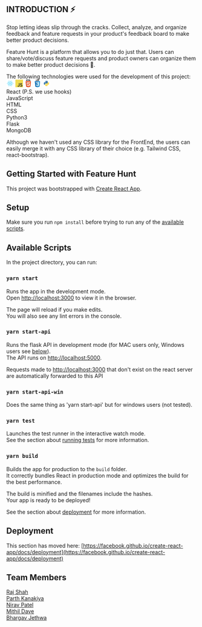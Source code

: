 ## INTRODUCTION ⚡️

Stop letting ideas slip through the cracks. Collect, analyze, and organize feedback and feature requests in your product's feedback board to make better product decisions.  
  
Feature Hunt is a platform that allows you to do just that. Users can share/vote/discuss feature requests and product owners can organize them to make better product decisions 🎯.

The following technologies were used for the development of this project:  
<code><img height="20" src="https://raw.githubusercontent.com/github/explore/80688e429a7d4ef2fca1e82350fe8e3517d3494d/topics/react/react.png"></code>
<code><img height="20" src="https://raw.githubusercontent.com/github/explore/80688e429a7d4ef2fca1e82350fe8e3517d3494d/topics/javascript/javascript.png"></code>
<code><img height="20" src="https://raw.githubusercontent.com/github/explore/80688e429a7d4ef2fca1e82350fe8e3517d3494d/topics/html/html.png"></code>
<code><img height="20" src="https://raw.githubusercontent.com/github/explore/80688e429a7d4ef2fca1e82350fe8e3517d3494d/topics/css/css.png"></code>
<code><img height="20" src="https://raw.githubusercontent.com/github/explore/5c058a388828bb5fde0bcafd4bc867b5bb3f26f3/topics/python/python.png"></code>  
React (P.S. we use hooks)  
JavaScript  
HTML  
CSS  
Python3  
Flask  
MongoDB  

Although we haven't used any CSS library for the FrontEnd, the users can easily merge it with any CSS library of their choice (e.g. Tailwind CSS, react-bootstrap).

## Getting Started with Feature Hunt

This project was bootstrapped with [Create React App](https://github.com/facebook/create-react-app).

## Setup

Make sure you run `npm install` before trying to run any of the [available scripts](#available-scripts).

## Available Scripts

In the project directory, you can run:

### `yarn start`

Runs the app in the development mode.\
Open [http://localhost:3000](http://localhost:3000) to view it in the browser.

The page will reload if you make edits.\
You will also see any lint errors in the console.

###  `yarn start-api`

Runs the flask API in development mode (for MAC users only, Windows users see [below](#yarn-start-api-win)).\
The API runs on [http://localhost:5000](http://localhost:5000).

Requests made to [http://localhost:3000](http://localhost:3000) that don't exist on the react server are automatically forwarded to this API

###  `yarn start-api-win`

Does the same thing as 'yarn start-api' but for windows users (not tested).

### `yarn test`

Launches the test runner in the interactive watch mode.\
See the section about [running tests](https://facebook.github.io/create-react-app/docs/running-tests) for more information.

### `yarn build`

Builds the app for production to the `build` folder.\
It correctly bundles React in production mode and optimizes the build for the best performance.

The build is minified and the filenames include the hashes.\
Your app is ready to be deployed!

See the section about [deployment](https://facebook.github.io/create-react-app/docs/deployment) for more information.

## Deployment

This section has moved here: [https://facebook.github.io/create-react-app/docs/deployment](https://facebook.github.io/create-react-app/docs/deployment)

## Team Members

[Raj Shah](https://www.github.com/shahrk)  
[Parth Kanakiya](https://www.github.com/Parth59)  
[Nirav Patel](https://www.github.com/Nirav1929)  
[Mithil Dave](https://www.github.com/mithildave)  
[Bhargav Jethwa](https://www.github.com/BhargavJethwa)
